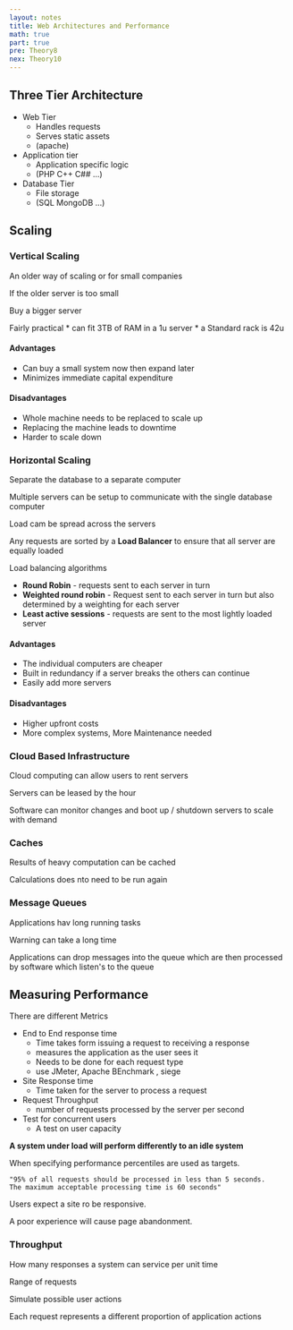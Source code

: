 ```yaml
---
layout: notes
title: Web Architectures and Performance
math: true
part: true
pre: Theory8
nex: Theory10
---
```

## Three Tier Architecture
* Web Tier
    * Handles requests 
    * Serves static assets
    * (apache)
* Application tier
    * Application specific logic
    * (PHP C++ C## ...)
* Database Tier
    * File storage
    * (SQL MongoDB ...)


## Scaling
### Vertical Scaling
An older way of scaling or for small companies

If the older server is too small

Buy a bigger server

Fairly practical 
    * can fit 3TB of RAM in a 1u server
    * a Standard rack is 42u

#### Advantages
* Can buy a small system now then expand later
* Minimizes immediate capital expenditure

#### Disadvantages
* Whole machine needs to be replaced to scale up
* Replacing the machine leads to downtime
* Harder to scale down

### Horizontal Scaling
Separate the database to a separate computer

Multiple servers can be setup to communicate with the single database computer

Load cam be spread across the servers

Any requests are sorted by a __Load Balancer__ to ensure that all server are equally loaded

Load balancing algorithms 
* __Round Robin__ - requests sent to each server in turn
* __Weighted round robin__ - Request sent to each server in turn but also determined by a weighting for each server
* __Least active sessions__ - requests are sent to the most lightly loaded server
#### Advantages
* The individual computers are cheaper
* Built in redundancy if a server breaks the others can continue
*  Easily add more servers

#### Disadvantages
* Higher upfront costs
* More complex systems, More Maintenance needed

### Cloud Based Infrastructure
Cloud computing can allow users to rent servers

Servers can be leased by the hour

Software can monitor changes and boot up / shutdown servers to scale with demand

### Caches
Results of heavy computation can be cached

Calculations does nto need to be run again

### Message Queues
Applications hav long running tasks

Warning can take a long time

Applications can drop messages into the queue which are then processed by software which listen's to the queue


## Measuring Performance
There are different Metrics

* End to End response time
    * Time takes form issuing a request to receiving a response
    * measures the application as the user sees it
    * Needs to be done for each request type
    * use JMeter, Apache BEnchmark , siege
* Site Response time
    * Time taken for the server to process a request
* Request Throughput
    * number of requests processed by the server per second
* Test for concurrent users
    * A test on user capacity

__A system under load will perform differently to an idle system__

When specifying performance percentiles are used as targets.

    "95% of all requests should be processed in less than 5 seconds.
    The maximum acceptable processing time is 60 seconds"

Users expect a site ro be responsive.

A poor experience will cause page abandonment. 

### Throughput
How many responses a system can service per unit time

Range of requests

Simulate possible user actions

Each request represents a different proportion of application actions